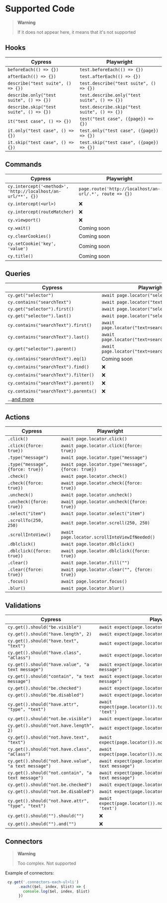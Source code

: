 # Supported Code

> **Warning**
> 
> If it does not appear here, it means that it's not supported


## Hooks
| Cypress                                 | Playwright                                   |
|-----------------------------------------|----------------------------------------------|
| `beforeEach(() => {})`                  | `test.beforeEach(() => {})`                  |
| `afterEach(() => {})`                   | `test.afterEach(() => {})`                   |
| `describe("test suite", () => {})`      | `test.describe("test suite", () => {})`      |
| `describe.only("test suite", () => {})` | `test.describe.only("test suite", () => {})` |
| `describe.skip("test suite", () => {})` | `test.describe.skip("test suite", () => {})` |
| `it("test case", () => {})`             | `test("test case", ({page}) => {})`          |
| `it.only("test case", () => {})`        | `test.only("test case", ({page}) => {})`     |
| `it.skip("test case", () => {})`        | `test.skip("test case", ({page}) => {})`     |



## Commands
| Cypress                                                      | Playwright                                              |
|--------------------------------------------------------------|---------------------------------------------------------|
| `cy.intercept('<method>', 'http://localhost/an-url/**', {})` | `page.route('http://localhost/an-url/.*', route => {})` |
| `cy.intercept(<url>)`                                        | ❌                                                       |
| `cy.intercept(routeMatcher)`                                 | ❌                                                       |
| `cy.viewport()`                                              | ❌                                                       |
| `cy.wait()`                                                  | Coming soon                                             |
| `cy.clearCookies()`                                          | Coming soon                                             |
| `cy.setCookie('key', 'value')`                               | Coming soon                                             |
| `cy.title()`                                                 | Coming soon                                             |


## Queries
| Cypress                                                | Playwright                                      |
|--------------------------------------------------------|-------------------------------------------------|
| `cy.get("selector")`                                   | `await page.locator("selector")`                |
| `cy.contains("searchText")`                            | `await page.locator("text=searchText")`         |
| `cy.get("selector").first()`                           | `await page.locator("selector").first()`        |
| `cy.get("selector").last()`                            | `await page.locator("selector").last()`         |
| `cy.contains("searchText").first()`                    | `await page.locator("text=searchText").first()` |
| `cy.contains("searchText").last()`                     | `await page.locator("text=searchText").last()`  |
| `cy.get("selector").parent()`                          | `await page.locator("text=searchText").last()`  |
| `cy.contains("searchText").eq(1)`                      | Coming soon                                     |
| `cy.contains("searchText").find()`                     | ❌                                               |
| `cy.contains("searchText").filter()`                   | ❌                                               |
| `cy.contains("searchText").parent()`                   | ❌                                               |
| `cy.contains("searchText").parents()`                  | ❌                                               |
| ...[and more](https://docs.cypress.io/api/commands/as) |                                                 |


## Actions
| Cypress                           | Playwright                                          |
|-----------------------------------|-----------------------------------------------------|
| `.click()`                        | `await page.locator.click()`                        |
| `.click({force: true})`           | `await page.locator.click({force: true})`           |
| `.type("message")`                | `await page.locator.type("message")`                |
| `.type("message", {force: true})` | `await page.locator.type("message", {force: true})` |
| `.check()`                        | `await page.locator.check()`                        |
| `.check({force: true})`           | `await page.locator.check({force: true})`           |
| `.uncheck()`                      | `await page.locator.uncheck()`                      |
| `.uncheck({force: true})`         | `await page.locator.uncheck({force: true})`         |
| `.select("item")`                 | `await page.locator.select("item")`                 |
| `.scrollTo(250, 250)`             | `await page.locator.scroll(250, 250)`               |
| `.scrollIntoView()`               | `await page.locator.scrollIntoViewIfNeeded()`       |
| `.dblclick()`                     | `await page.locator.dblclick()`                     |
| `.dblclick({force: true})`        | `await page.locator.dblclick({force: true})`        |
| `.clear()`                        | `await page.locator.fill("")`                       |
| `.clear({force: true})`           | `await page.locator.clear("", {force: true})`       |
| `.focus()`                        | `await page.locator.focus()`                        |
| `.blur()`                         | `await page.locator.blur()`                         |


## Validations
| Cypress                                               | Playwright                                                         |
|-------------------------------------------------------|--------------------------------------------------------------------|
| `cy.get().should("be.visible")`                       | `await expect(page.locator()).toBeVisible()`                       |
| `cy.get().should("have.length", 2)`                   | `await expect(page.locator()).toHaveCount(2)`                      |
| `cy.get().should("have.text", "text")`                | `await expect(page.locator()).toHaveText("text")`                  |
| `cy.get().should("have.class", "aClass")`             | `await expect(page.locator()).toHaveClass("aClass")`               |
| `cy.get().should("have.value", "a text message")`     | `await expect(page.locator()).toHaveValue("a text message")`       |
| `cy.get().should("contain", "a text message")`        | `await expect(page.locator()).toContainText("a text message")`     |
| `cy.get().should("be.checked")`                       | `await expect(page.locator()).toBeChecked()`                       |
| `cy.get().should("be.disabled")`                      | `await expect(page.locator()).toBeDisabled()`                      |
| `cy.get().should("have.attr", "type", "text")`        | `await expect(page.locator()).toHaveAttribute('type', 'text')`     |
| `cy.get().should("not.be.visible")`                   | `await expect(page.locator()).not.toBeVisible()`                   |
| `cy.get().should("not.have.length", 2)`               | `await expect(page.locator()).not.toHaveCount(2)`                  |
| `cy.get().should("not.have.text", "text")`            | `await expect(page.locator()).not.toHaveText("text")`              |
| `cy.get().should("not.have.class", "aClass")`         | `await expect(page.locator()).not.toHaveClass("aClass")`           |
| `cy.get().should("not.have.value", "a text message")` | `await expect(page.locator()).not.toHaveValue("a text message")`   |
| `cy.get().should("not.contain", "a text message")`    | `await expect(page.locator()).not.toContainText("a text message")` |
| `cy.get().should("not.be.checked")`                   | `await expect(page.locator()).not.toBeChecked()`                   |
| `cy.get().should("not.be.disabled")`                  | `await expect(page.locator()).not.toBeDisabled()`                  |
| `cy.get().should("not.have.attr", "type", "text")`    | `await expect(page.locator()).not.toHaveAttribute('type', 'text')` |
| `cy.get().should("").should("")`                      | ❌                                                                  |
| `cy.get().should("").and("")`                         | ❌                                                                  |


## Connectors
> **Warning**
> 
> Too complex. Not supported

Example of connectors:

```javascript
 cy.get('.connectors-each-ul>li')
      .each(($el, index, $list) => {
        console.log($el, index, $list)
      })
```